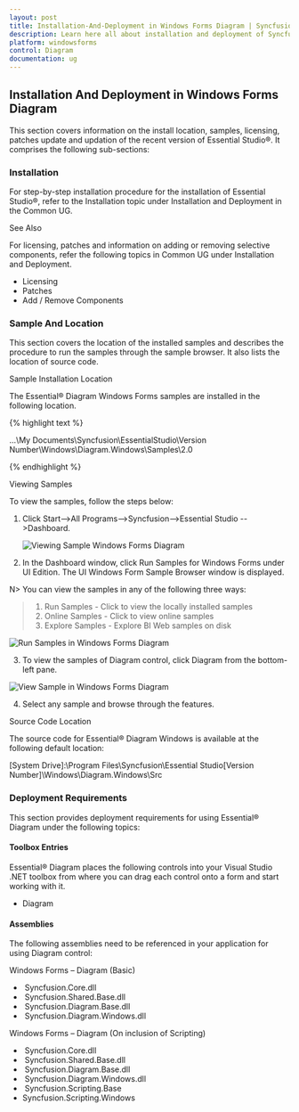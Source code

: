 ```yaml
---
layout: post
title: Installation-And-Deployment in Windows Forms Diagram | Syncfusion®
description: Learn here all about installation and deployment of Syncfusion® Windows Forms Diagram control and more.
platform: windowsforms
control: Diagram
documentation: ug
---
```


## Installation And Deployment in Windows Forms Diagram

This section covers information on the install location, samples, licensing, patches update and updation of the recent version of Essential Studio®. It comprises the following sub-sections:

### Installation

For step-by-step installation procedure for the installation of Essential Studio®, refer to the Installation topic under Installation and Deployment in the Common UG.

See Also

For licensing, patches and information on adding or removing selective components, refer the following topics in Common UG under Installation and Deployment.

* Licensing
* Patches
* Add / Remove Components

### Sample And Location


This section covers the location of the installed samples and describes the procedure to run the samples through the sample browser. It also lists the location of source code.

Sample Installation Location

The Essential® Diagram Windows Forms samples are installed in the following location.

{% highlight text %}

...\My Documents\Syncfusion\EssentialStudio\Version Number\Windows\Diagram.Windows\Samples\2.0

{% endhighlight %}

Viewing Samples

To view the samples, follow the steps below:

1. Click Start-->All Programs-->Syncfusion-->Essential Studio <version number> -->Dashboard.



   ![Viewing Sample Windows Forms Diagram](Installation-And-Deployment_images/Installation-And-Deployment_img1.png)




2. In the Dashboard window, click Run Samples for Windows Forms under UI Edition. The UI Windows Form Sample Browser window is displayed.


N> You can view the samples in any of the following three ways:
>
> 1. Run Samples - Click to view the locally installed samples
> 2. Online Samples - Click to view online samples
> 3. Explore Samples - Explore BI Web samples on disk



![Run Samples in Windows Forms Diagram](Installation-And-Deployment_images/Installation-And-Deployment_img3.png)





3. To view the samples of Diagram control, click Diagram from the bottom-left pane.



![View Sample in Windows Forms Diagram](Installation-And-Deployment_images/Installation-And-Deployment_img4.png)





4.  Select any sample and browse through the features.

 Source Code Location

The source code for Essential® Diagram Windows is available at the following default location:

[System Drive]:\Program Files\Syncfusion\Essential Studio\[Version Number]\Windows\Diagram.Windows\Src

### Deployment Requirements

This section provides deployment requirements for using Essential® Diagram under the following topics:

#### Toolbox Entries

Essential® Diagram places the following controls into your Visual Studio .NET toolbox from where you can drag each control onto a form and start working with it.

* Diagram

#### Assemblies


The following assemblies need to be referenced in your application for using Diagram control:

Windows Forms – Diagram (Basic)

*  Syncfusion.Core.dll
*  Syncfusion.Shared.Base.dll
*  Syncfusion.Diagram.Base.dll
*  Syncfusion.Diagram.Windows.dll



Windows Forms – Diagram (On inclusion of Scripting)

*  Syncfusion.Core.dll
*  Syncfusion.Shared.Base.dll
*  Syncfusion.Diagram.Base.dll
*  Syncfusion.Diagram.Windows.dll
*  Syncfusion.Scripting.Base
* Syncfusion.Scripting.Windows

